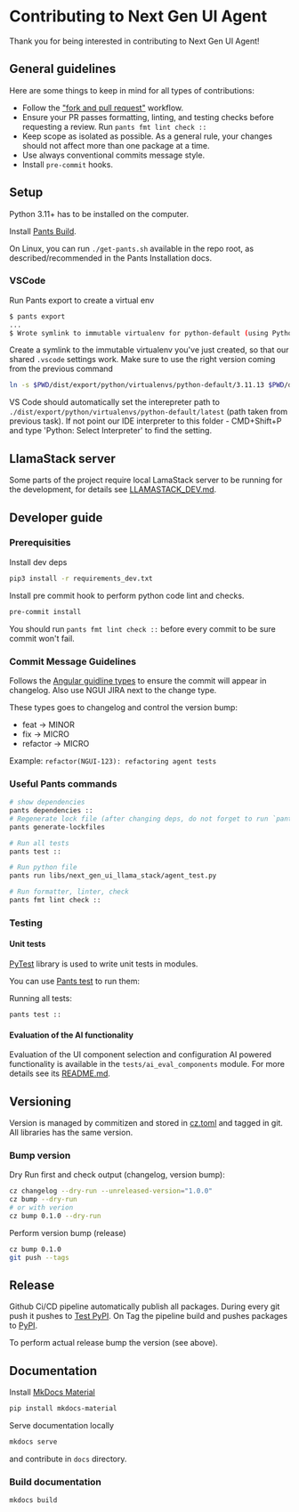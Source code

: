 # Contributing to Next Gen UI Agent

Thank you for being interested in contributing to Next Gen UI Agent!

## General guidelines
Here are some things to keep in mind for all types of contributions:

* Follow the ["fork and pull request"](https://docs.github.com/en/get-started/exploring-projects-on-github/contributing-to-a-project) workflow.
* Ensure your PR passes formatting, linting, and testing checks before requesting a review. Run `pants fmt lint check ::`
* Keep scope as isolated as possible. As a general rule, your changes should not affect more than one package at a time.
* Use always conventional commits message style.
* Install `pre-commit` hooks.

## Setup

Python 3.11+ has to be installed on the computer.

Install [Pants Build](https://www.pantsbuild.org/stable/docs/getting-started/installing-pants).

On Linux, you can run `./get-pants.sh` available in the repo root, as described/recommended in the Pants Installation docs.

### VSCode

Run Pants export to create a virtual env

```sh
$ pants export
...
$ Wrote symlink to immutable virtualenv for python-default (using Python 3.11.13) to dist/export/python/virtualenvs/python-default/3.11.13
```

Create a symlink to the immutable virtualenv you've just created, so that our shared `.vscode` settings work. Make sure to use the right version coming from the previous command

```sh
ln -s $PWD/dist/export/python/virtualenvs/python-default/3.11.13 $PWD/dist/export/python/virtualenvs/python-default/latest
```

VS Code should automatically set the interepreter path to `./dist/export/python/virtualenvs/python-default/latest` (path taken from previous task).
If not point our IDE interpreter to this folder - CMD+Shift+P and type 'Python: Select Interpreter' to find the setting.

## LlamaStack server

Some parts of the project require local LamaStack server to be running for the development, for details see [LLAMASTACK_DEV.md](LLAMASTACK_DEV.md).

## Developer guide

### Prerequisities

Install dev deps

```sh
pip3 install -r requirements_dev.txt
```

Install pre commit hook to perform python code lint and checks.

```sh
pre-commit install
```

You should run `pants fmt lint check ::` before every commit to be sure commit won't fail.

### Commit Message Guidelines

Follows the [Angular guidline types](https://github.com/angular/angular/blob/22b96b9/CONTRIBUTING.md#type) to ensure the commit will appear in changelog.
Also use NGUI JIRA next to the change type.

These types goes to changelog and control the version bump:
* feat -> MINOR
* fix -> MICRO
* refactor -> MICRO

Example: `refactor(NGUI-123): refactoring agent tests`

### Useful Pants commands

```sh
# show dependencies
pants dependencies ::
# Regenerate lock file (after changing deps, do not forget to run `pants export` for local development)
pants generate-lockfiles

# Run all tests
pants test ::

# Run python file
pants run libs/next_gen_ui_llama_stack/agent_test.py

# Run formatter, linter, check
pants fmt lint check ::
```

### Testing

#### Unit tests

[PyTest](https://docs.pytest.org/en/stable/) library is used to write unit tests in modules.

You can use [Pants test](https://www.pantsbuild.org/dev/docs/python/goals/test) to run them:

Running all tests:
```sh
pants test ::
```

#### Evaluation of the AI functionality

Evaluation of the UI component selection and configuration AI powered functionality is available in the `tests/ai_eval_components` module.
For more details see its [README.md](tests/ai_eval_components/README.md).


## Versioning

Version is managed by commitizen and stored in [cz.toml](./cz.toml) and tagged in git.
All libraries has the same version.

### Bump version

Dry Run first and check output (changelog, version bump):
```sh
cz changelog --dry-run --unreleased-version="1.0.0"
cz bump --dry-run
# or with verion
cz bump 0.1.0 --dry-run
```

Perform version bump (release)

```sh
cz bump 0.1.0
git push --tags
```


## Release

Github Ci/CD pipeline automatically publish all packages. During every git push it pushes to [Test PyPI](https://test.pypi.org/project/next-gen-ui-agent/).
On Tag the pipeline build and pushes packages to [PyPI](https://pypi.org/project/next-gen-ui-agent/).

To perform actual release bump the version (see above).

## Documentation

Install [MkDocs Material](https://squidfunk.github.io/mkdocs-material/)

```sh
pip install mkdocs-material
```

Serve documentation locally

```sh
mkdocs serve
```

and contribute in `docs` directory.

### Build documentation

```sh
mkdocs build
```
